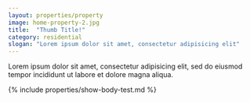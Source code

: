 ```yaml
---
layout: properties/property
image: home-property-2.jpg
title:  "Thumb Title!"
category: residential
slogan: "Lorem ipsum dolor sit amet, consectetur adipisicing elit"
---
```


Lorem ipsum dolor sit amet, consectetur adipisicing elit, sed do eiusmod tempor incididunt ut labore et dolore magna aliqua.

{% include properties/show-body-test.md %}
